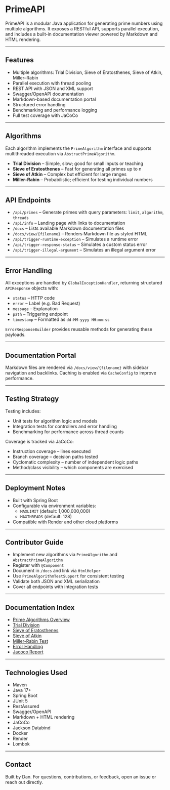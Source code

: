 # PrimeAPI

PrimeAPI is a modular Java application for generating prime numbers using multiple algorithms. It exposes a RESTful API, supports parallel execution, and includes a built-in documentation viewer powered by Markdown and HTML rendering.

---

## Features

- Multiple algorithms: Trial Division, Sieve of Eratosthenes, Sieve of Atkin, Miller–Rabin
- Parallel execution with thread pooling
- REST API with JSON and XML support
- Swagger/OpenAPI documentation
- Markdown-based documentation portal
- Structured error handling
- Benchmarking and performance logging
- Full test coverage with JaCoCo

---

## Algorithms

Each algorithm implements the `PrimeAlgorithm` interface and supports multithreaded execution via `AbstractPrimeAlgorithm`.

- **Trial Division** – Simple, slow; good for small inputs or teaching
- **Sieve of Eratosthenes** – Fast for generating all primes up to n
- **Sieve of Atkin** – Complex but efficient for large ranges
- **Miller–Rabin** – Probabilistic; efficient for testing individual numbers

---

## API Endpoints

- `/api/primes` – Generate primes with query parameters: `limit`, `algorithm`, `threads`
- `/api/info` – Landing page with links to documentation
- `/docs` – Lists available Markdown documentation files
- `/docs/view/{filename}` – Renders Markdown file as styled HTML
- `/api/trigger-runtime-exception` – Simulates a runtime error
- `/api/trigger-response-status` – Simulates a custom status error
- `/api/trigger-illegal-argument` – Simulates an illegal argument error

---

## Error Handling

All exceptions are handled by `GlobalExceptionHandler`, returning structured `APIResponse` objects with:

- `status` – HTTP code
- `error` – Label (e.g. Bad Request)
- `message` – Explanation
- `path` – Triggering endpoint
- `timestamp` – Formatted as `dd-MM-yyyy HH:mm:ss`

`ErrorResponseBuilder` provides reusable methods for generating these payloads.

---

## Documentation Portal

Markdown files are rendered via `/docs/view/{filename}` with sidebar navigation and backlinks. Caching is enabled via `CacheConfig` to improve performance.

---

## Testing Strategy

Testing includes:

- Unit tests for algorithm logic and models
- Integration tests for controllers and error handling
- Benchmarking for performance across thread counts

Coverage is tracked via JaCoCo:

- Instruction coverage – lines executed
- Branch coverage – decision paths tested
- Cyclomatic complexity – number of independent logic paths
- Method/class visibility – which components are exercised

---

## Deployment Notes

- Built with Spring Boot
- Configurable via environment variables:
    - `MAXLIMIT` (default: 1,000,000,000)
    - `MAXTHREADS` (default: 128)
- Compatible with Render and other cloud platforms

---

## Contributor Guide

- Implement new algorithms via `PrimeAlgorithm` and `AbstractPrimeAlgorithm`
- Register with `@Component`
- Document in `/docs` and link via `HtmlHelper`
- Use `PrimeAlgorithmTestSupport` for consistent testing
- Validate both JSON and XML serialization
- Cover all endpoints with integration tests

---

## Documentation Index

- [Prime Algorithms Overview](/docs/view/Prime-Algorithms.md)
- [Trial Division](/docs/view/Trial.md)
- [Sieve of Eratosthenes](/docs/view/Sieve.md)
- [Sieve of Atkin](/docs/view/Atkin.md)
- [Miller-Rabin Test](/docs/view/Miller.md)
- [Error Handling](/docs/view/Error-Handling.md)
- [Jacoco Report](/docs/view/jacoco/index.html)

---

## Technologies Used

- Maven
- Java 17+
- Spring Boot
- JUnit 5
- RestAssured
- Swagger/OpenAPI
- Markdown + HTML rendering
- JaCoCo
- Jackson Databind
- Docker
- Render
- Lombok

---

## Contact

Built by Dan. For questions, contributions, or feedback, open an issue or reach out directly.